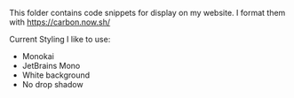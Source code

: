 This folder contains code snippets for display on my website. I format them with https://carbon.now.sh/

Current Styling I like to use:

* Monokai
* JetBrains Mono
* White background
* No drop shadow

